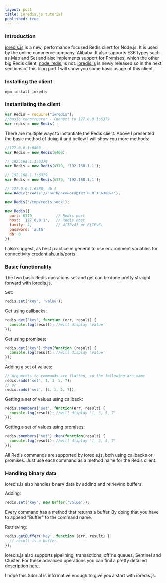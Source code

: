 ```yaml
---
layout: post
title: ioredis.js tutorial
published: true
---
```


### Introduction
<a href="https://github.com/luin/ioredis">ioredis.js</a> is a new, performance focused Redis client for Node.js. It is used by the online commerce company, Alibaba. It also supports ES6 types such as Map and Set and also implements support for Promises, which the other big Redis client, <a href=“https://github.com/mranney/node_redis”>node_redis</a>, is not.
<a href=“https://github.com/luin/ioredis”>ioredis.js</a> is newly released so in the next sections of this blog post I will show you some basic usage of this client.

### Installing the client

``` bash
npm install ioredis
```

### Instantiating the client

``` javascript
var Redis = require("ioredis");
//basic constructor - Connect to 127.0.0.1:6379
var redis = new Redis();
``` 

There are multiple ways to instantiate the Redis client. Above I presented the basic method of doing it and bellow I will show you more methods:

``` javascript
//127.0.0.1:6400
var Redis = new Redis(6400);
```

``` javascript
// 192.168.1.1:6379
var Redis = new Redis(6379, '192.168.1.1');
```

``` javascript
// 192.168.1.1:6379
var Redis = new Redis(6379, '192.168.1.1');
```

``` javascript
// 127.0.0.1:6380, db 4
new Redis('redis://:authpassword@127.0.0.1:6380/4');   
```

``` javascript
new Redis('/tmp/redis.sock');   
```

``` javascript
new Redis({
  port: 6379,          // Redis port
  host: '127.0.0.1',   // Redis host
  family: 4,           // 4(IPv4) or 6(IPv6)
  password: 'auth'
  db: 0
})
```

I also suggest, as best practice in general to use environment variables for connectivity credentials/urls/ports.

### Basic functionality

The two basic Redis operations set and get can be done pretty straight forward with ioredis.js.

Set:

``` javascript
redis.set('key', 'value');
```

Get using callbacks:

``` javascript
redis.get('key', function (err, result) {
  console.log(result); //will display 'value'
});
```

Get using promises:

``` javascript
redis.get('key').then(function (result) {
  console.log(result); //will display 'value'
});
```

Adding a set of values:

``` javascript
// Arguments to commands are flatten, so the following are same
redis.sadd('set', 1, 3, 5, 7);
// or 
redis.sadd('set', [1, 3, 5, 7]);
```

Getting a set of values using callback:

``` javascript
redis.smembers('set', function(err, result) {
  console.log(result); //will display '1, 3, 5, 7'
});
```

Getting a set of values using promises:

``` javascript
redis.smembers('set').then(function(result) {
  console.log(result); //will display '1, 3, 5, 7'
});
```

All Redis commands are supported by ioredis.js, both using callbacks or promises. Just use each command as a method name for the Redis client.

### Handling binary data

ioredis.js also handles binary data by adding and retrieving buffers.

Adding:

``` javascript
redis.set('key', new Buffer('value'));
```

Every command has a method that returns a buffer. By doing that you have to append "Buffer" to the command name. 

Retrieving:

``` javascript
redis.getBuffer('key', function (err, result) {
  // result is a buffer.
});
```

ioredis.js also supports pipelining, transactions, offline queues, Sentinel and Cluster. For these advanced operations you can find a pretty detailed description <a href="https://github.com/luin/ioredis">here</a>.

I hope this tutorial is informative enough to give you a start with ioredis.js. 
